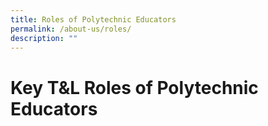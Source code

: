 ```yaml
---
title: Roles of Polytechnic Educators
permalink: /about-us/roles/
description: ""
---
```

# Key T&L Roles of Polytechnic Educators